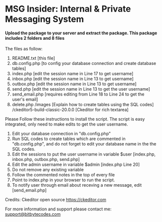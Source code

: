 # MSG Insider: Internal & Private Messaging System

#### Upload the package to your server and extract the package. This package includes 2 folders and  8 files
The files as follow:
1. README.txt 		[this file]
2. db.config.php 	  [to config your database connection and create database tables]
3. index.php 		[edit the session name in Line 17 to get username]
4. inbox.php 		[edit the session name in Line 13 to get username]
5. outbox.php 		[edit the session name in Line 13 to get username]
6. send.php  	[edit the session name in Line 13  to get the user username]
7. send_email.php  	[requires editing from Line 18 to Line 24  to get the user's email]
8. delete.php 
/images 			[Explain how to create tables using the SQL codes]
/ckeditor5-build-classic-20.0.0 [Ckeditor for rich textarea]


Please Follow these instructions to install the script. The script is easy integrated, only need to make edits to get the user username.

1. Edit your database connection in  "db.config.php"
2. Run SQL codes to create tables which are commented in "db.config.php", and do not forget to edit your database name in the the SQL codes.
3. Edit the sessions to put the user username in variable $user [index.php, inbox.php, outbox.php, send.php]
4. Edit the admin username in variable $admin [index.php Line 20]
5. Do not remove any existing variable
6. Follow the commented notes in the top of every file 
7. Point to index.php in your browser to run the script.
8. To notify user through email about receving a new message, edit [send_email.php]

Credits: Ckeditor open source
https://ckeditor.com

For more information and support please contact me: support@bitbytecodes.com
